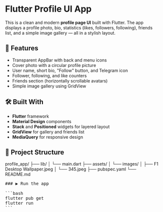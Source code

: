 # Flutter Profile UI App

This is a clean and modern **profile page UI** built with Flutter. The app displays a profile photo, bio, statistics (likes, followers, following), friends list, and a simple image gallery — all in a stylish layout.

## 📱 Features

- Transparent AppBar with back and menu icons  
- Cover photo with a circular profile picture  
- User name, short bio, "Follow" button, and Telegram icon  
- Follower, following, and like counters  
- Friends section (horizontally scrollable avatars)  
- Simple image gallery using GridView  

## 🛠️ Built With

- **Flutter** framework  
- **Material Design** components  
- **Stack** and **Positioned** widgets for layered layout  
- **GridView** for gallery and friends list  
- **MediaQuery** for responsive design  

## 📂 Project Structure


profile_app/
├── lib/
│   └── main.dart
├── assets/
│   └── images/
│       ├── F1 Desktop Wallpaper.jpeg
│       └── 345.jpeg
├── pubspec.yaml
└── README.md

<pre>
### ▶️ Run the app

```bash
flutter pub get
flutter run
```
</pre>
